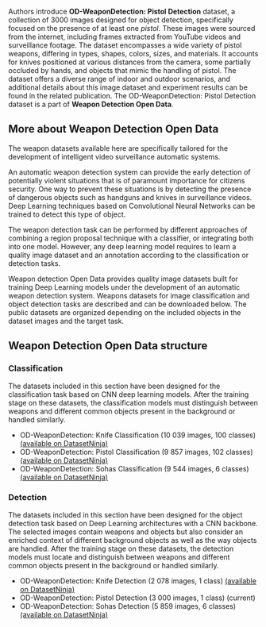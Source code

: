 Authors introduce **OD-WeaponDetection: Pistol Detection** dataset, a collection of 3000 images designed for object detection, specifically focused on the presence of at least one *pistol*. These images were sourced from the internet, including frames extracted from YouTube videos and surveillance footage. The dataset encompasses a wide variety of pistol weapons, differing in types, shapes, colors, sizes, and materials. It accounts for knives positioned at various distances from the camera, some partially occluded by hands, and objects that mimic the handling of pistol. The dataset offers a diverse range of indoor and outdoor scenarios, and additional details about this image dataset and experiment results can be found in the related publication. The OD-WeaponDetection: Pistol Detection dataset is a part of **Weapon Detection Open Data**.

## More about Weapon Detection Open Data

The weapon datasets available here are specifically tailored for the development of intelligent video surveillance automatic systems.

An automatic weapon detection system can provide the early detection of potentially violent situations that is of paramount importance for citizens security. One way to prevent these situations is by detecting the presence of dangerous objects such as handguns and knives in surveillance videos. Deep Learning techniques based on Convolutional Neural Networks can be trained to detect this type of object.

The weapon detection task can be performed by different approaches of combining a region proposal technique with a classifier, or integrating both into one model. However, any deep learning model requires to learn a quality image dataset and an annotation according to the classification or detection tasks.

Weapon detection Open Data provides quality image datasets built for training Deep Learning models under the development of an automatic weapon detection system. Weapons datasets for image classification and object detection tasks are described and can be downloaded below. The public datasets are organized depending on the included objects in the dataset images and the target task. 

## Weapon Detection Open Data structure

### Classification

The datasets included in this section have been designed for the classification task based on CNN deep learning models. After the training stage on these datasets, the classification models must distinguish between weapons and different common objects present in the background or handled similarly.

- OD-WeaponDetection: Knife Classification (10 039 images, 100 classes) [(available on DatasetNinja)](https://datasetninja.com/od-weapon-detection-knife-classification)
- OD-WeaponDetection: Pistol Classification (9 857 images, 102 classes) [(available on DatasetNinja)](https://datasetninja.com/od-weapon-detection-pistol-classification)
- OD-WeaponDetection: Sohas Classification (9 544 images, 6 classes) [(available on DatasetNinja)](https://datasetninja.com/od-weapon-detection-sohas-classification)

### Detection

The datasets included in this section have been designed for the object detection task based on Deep Learning architectures with a CNN backbone. The selected images contain weapons and objects but also consider an enriched context of different background objects as well as the way objects are handled. After the training stage on these datasets, the detection models must locate and distinguish between weapons and different common objects present in the background or handled similarly.

- OD-WeaponDetection: Knife Detection (2 078 images, 1 class) [(available on DatasetNinja)](https://datasetninja.com/od-weapon-detection-knife-detection)
- OD-WeaponDetection: Pistol Detection (3 000 images, 1 class) (current)
- OD-WeaponDetection: Sohas Detection (5 859 images, 6 classes) [(available on DatasetNinja)](https://datasetninja.com/od-weapon-detection-sohas-detection)
